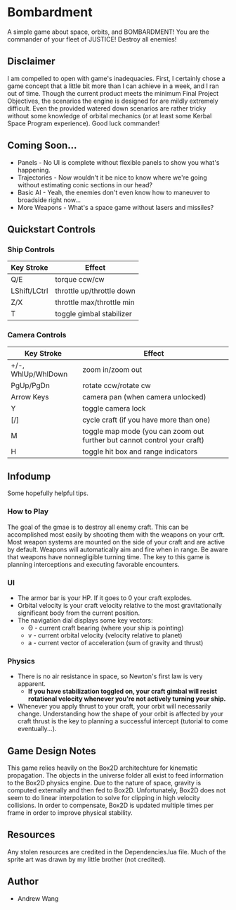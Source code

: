 # Bombardment
A simple game about space, orbits, and BOMBARDMENT! You are the commander of your fleet of JUSTICE! Destroy all enemies!

## Disclaimer
I am compelled to open with game's inadequacies. First, I certainly chose a game concept that a little bit more than I can achieve in a week, and I ran out of time. Though the current product meets the minimum Final Project Objectives, the scenarios the engine is designed for are mildly extremely difficult. Even the provided watered down scenarios are rather tricky without some knowledge of orbital mechanics (or at least some Kerbal Space Program experience). Good luck commander!

## Coming Soon...
* Panels - No UI is complete without flexible panels to show you what's happening.
* Trajectories - Now wouldn't it be nice to know where we're going without estimating conic sections in our head?
* Basic AI - Yeah, the enemies don't even know how to maneuver to broadside right now...
* More Weapons - What's a space game without lasers and missiles?

## Quickstart Controls
### Ship Controls
Key Stroke | Effect
-|-
Q/E | torque ccw/cw
LShift/LCtrl | throttle up/throttle down
Z/X | throttle max/throttle min
T | toggle gimbal stabilizer
### Camera Controls
Key Stroke | Effect
-|-
+/-, WhlUp/WhlDown | zoom in/zoom out
PgUp/PgDn | rotate ccw/rotate cw
Arrow Keys | camera pan (when camera unlocked)
Y | toggle camera lock
[/] | cycle craft (if you have more than one)
M | toggle map mode (you can zoom out further but cannot control your craft)
H | toggle hit box and range indicators

## Infodump
Some hopefully helpful tips.

### How to Play
The goal of the gmae is to destroy all enemy craft. This can be accomplished most easily by shooting them with the weapons on your crft. Most weapon systems are mounted on the side of your craft and are active by default. Weapons will automatically aim and fire when in range. Be aware that weapons have nonnegligible turning time. The key to this game is planning interceptions and executing favorable encounters.

### UI
* The armor bar is your HP. If it goes to 0 your craft explodes.
* Orbital velocity is your craft velocity relative to the most gravitationally significant body from the current position.
* The navigation dial displays some key vectors:
  * Θ - current craft bearing (where your ship is pointing)
  * v - current orbital velocity (velocity relative to planet)
  * a - current vector of acceleration (sum of gravity and thrust)

### Physics
* There is no air resistance in space, so Newton's first law is very apparent.
  * __If you have stabilization toggled on, your craft gimbal will resist rotational velocity whenever you're not actively turning your ship.__
* Whenever you apply thrust to your craft, your orbit will necessarily change. Understanding how the shape of your orbit is affected by your craft thrust is the key to planning a successful intercept (tutorial to come eventually...).

## Game Design Notes
This game relies heavily on the Box2D architechture for kinematic propagation. The objects in the universe folder all exist to feed information to the Box2D physics engine. Due to the nature of space, gravity is computed externally and then fed to Box2D. Unfortunately, Box2D does not seem to do linear interpolation to solve for clipping in high velocity collisions. In order to compensate, Box2D is updated multiple times per frame in order to improve physical stability.

## Resources
Any stolen resources are credited in the Dependencies.lua file. Much of the sprite art was drawn by my little brother (not credited).

## Author
* Andrew Wang

